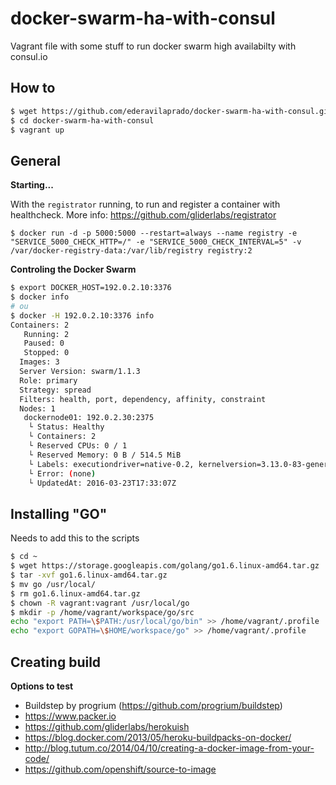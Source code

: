 # docker-swarm-ha-with-consul

Vagrant file with some stuff to run docker swarm high availabilty with consul.io

## How to

```bash
$ wget https://github.com/ederavilaprado/docker-swarm-ha-with-consul.git
$ cd docker-swarm-ha-with-consul
$ vagrant up
```

## General

**Starting...**

With the `registrator` running, to run and register a container with healthcheck.
More info: https://github.com/gliderlabs/registrator
```
$ docker run -d -p 5000:5000 --restart=always --name registry -e "SERVICE_5000_CHECK_HTTP=/" -e "SERVICE_5000_CHECK_INTERVAL=5" -v /var/docker-registry-data:/var/lib/registry registry:2
```


**Controling the Docker Swarm**
```bash
$ export DOCKER_HOST=192.0.2.10:3376
$ docker info
# ou
$ docker -H 192.0.2.10:3376 info
Containers: 2
   Running: 2
   Paused: 0
   Stopped: 0
  Images: 3
  Server Version: swarm/1.1.3
  Role: primary
  Strategy: spread
  Filters: health, port, dependency, affinity, constraint
  Nodes: 1
   dockernode01: 192.0.2.30:2375
    └ Status: Healthy
    └ Containers: 2
    └ Reserved CPUs: 0 / 1
    └ Reserved Memory: 0 B / 514.5 MiB
    └ Labels: executiondriver=native-0.2, kernelversion=3.13.0-83-generic, operatingsystem=Ubuntu 14.04.4 LTS, storagedriver=devicemapper
    └ Error: (none)
    └ UpdatedAt: 2016-03-23T17:33:07Z
```

## Installing "GO"

Needs to add this to the scripts

```bash
$ cd ~
$ wget https://storage.googleapis.com/golang/go1.6.linux-amd64.tar.gz
$ tar -xvf go1.6.linux-amd64.tar.gz
$ mv go /usr/local/
$ rm go1.6.linux-amd64.tar.gz
$ chown -R vagrant:vagrant /usr/local/go
$ mkdir -p /home/vagrant/workspace/go/src
echo "export PATH=\$PATH:/usr/local/go/bin" >> /home/vagrant/.profile
echo "export GOPATH=\$HOME/workspace/go" >> /home/vagrant/.profile
```


## Creating build

**Options to test**

- Buildstep by progrium (https://github.com/progrium/buildstep)
- https://www.packer.io
- https://github.com/gliderlabs/herokuish
- https://blog.docker.com/2013/05/heroku-buildpacks-on-docker/
- http://blog.tutum.co/2014/04/10/creating-a-docker-image-from-your-code/
- https://github.com/openshift/source-to-image














